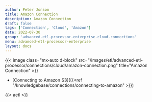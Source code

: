 ```yaml
---
author: Peter Jonson
title: Amazon Connection
description: Amazon Connection
draft: false
tags: ['Connection', 'Cloud', 'Amazon']
date: 2022-07-30
group: 'advanced-etl-processor-enterprise-cloud-connections'
menu: advanced-etl-processor-enterprise
layout: docs
---
```


{{< image class="mx-auto d-block" src="/images/etl/advanced-etl-processor/connections/cloud/amazon-connection.png" title="Amazon Connection" >}}

- [Connecting to Amazon S3]({{<ref "/knowledgebase/connections/connecting-to-amazon" >}})

{{< aetl >}}
